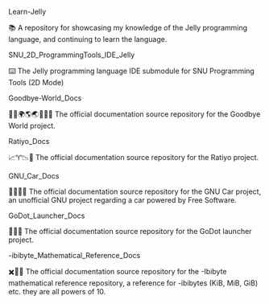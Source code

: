 
Learn-Jelly

📚️ A repository for showcasing my knowledge of the Jelly programming language, and continuing to learn the language. 

SNU_2D_ProgrammingTools_IDE_Jelly

⌨️ The Jelly programming language IDE submodule for SNU Programming Tools (2D Mode)

Goodbye-World_Docs

👩‍💻️🌍️🌎️🌏️👩‍💻️📖️ The official documentation source repository for the Goodbye World project.

Ratiyo_Docs

📈️♈️📉️📖️ The official documentation source repository for the Ratiyo project.

GNU_Car_Docs

🚗️🆓️🦬️📖️ The official documentation source repository for the GNU Car project, an unofficial GNU project regarding a car powered by Free Software.

GoDot_Launcher_Docs

🤖️🚀️📖️ The official documentation source repository for the GoDot launcher project.

-ibibyte_Mathematical_Reference_Docs

✖️💾️📖️ The official documentation source repository for the -Ibibyte mathematical reference repository, a reference for -ibibytes (KiB, MiB, GiB) etc. they are all powers of 10. 

